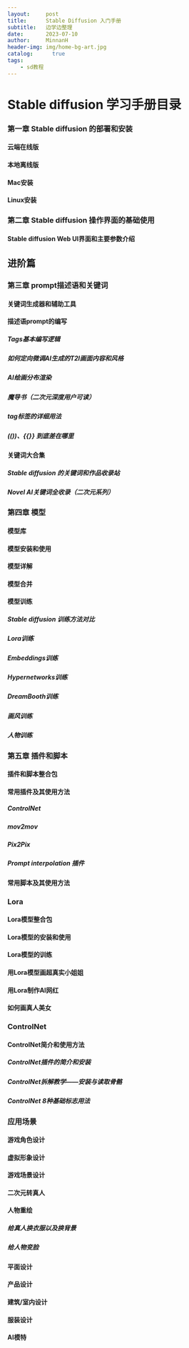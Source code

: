 ```yaml
---
layout:     post
title:      Stable Diffusion 入门手册
subtitle:   边学边整理
date:       2023-07-10
author:     MinnanH
header-img: img/home-bg-art.jpg
catalog: 	  true
tags:
    - sd教程
---
```


# Stable diffusion 学习手册目录


### 第一章 Stable diffusion 的部署和安装

#### 云端在线版
#### 本地离线版
#### Mac安装
#### Linux安装

### 第二章 Stable diffusion 操作界面的基础使用
#### Stable diffusion Web UI界面和主要参数介绍

## 进阶篇

### 第三章 prompt描述语和关键词
#### 关键词生成器和辅助工具
#### 描述语prompt的编写
##### Tags基本编写逻辑
##### 如何定向微调AI生成的T2l画面内容和风格
##### AI绘画分布渲染
##### 魔导书（二次元深度用户可读）
##### tag标签的详细用法
##### (())、{{}} 到底差在哪里
#### 关键词大合集
##### Stable diffusion 的关键词和作品收录站
##### Novel AI关键词全收录（二次元系列）

### 第四章 模型
#### 模型库
#### 模型安装和使用
#### 模型详解
#### 模型合并
#### 模型训练
##### Stable diffusion 训练方法对比
##### Lora训练
##### Embeddings训练
##### Hypernetworks训练
##### DreamBooth训练
##### 画风训练
##### 人物训练

### 第五章 插件和脚本
#### 插件和脚本整合包
#### 常用插件及其使用方法
##### ControlNet
##### mov2mov
##### Pix2Pix
##### Prompt interpolation 插件
#### 常用脚本及其使用方法

### Lora
#### Lora模型整合包
#### Lora模型的安装和使用
#### Lora模型的训练
#### 用Lora模型画超真实小姐姐
#### 用Lora制作AI网红
#### 如何画真人美女

### ControlNet
#### ControlNet简介和使用方法
##### ControlNet插件的简介和安装
##### ControlNet拆解教学——安装与读取骨骼
##### ControlNet 8种基础标志用法

### 应用场景
#### 游戏角色设计
#### 虚拟形象设计
#### 游戏场景设计
#### 二次元转真人
#### 人物重绘
##### 给真人换衣服以及换背景
##### 给人物变脸
#### 平面设计
#### 产品设计
#### 建筑/室内设计
#### 服装设计
#### AI模特

